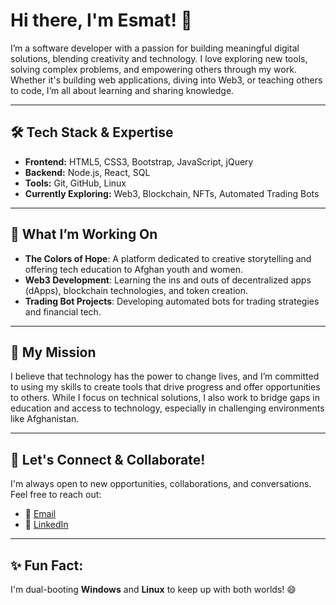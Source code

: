 
# Hi there, I'm Esmat! 👋

I’m a software developer with a passion for building meaningful digital solutions, blending creativity and technology. I love exploring new tools, solving complex problems, and empowering others through my work. Whether it's building web applications, diving into Web3, or teaching others to code, I’m all about learning and sharing knowledge.

---

## 🛠 Tech Stack & Expertise

- **Frontend:** HTML5, CSS3, Bootstrap, JavaScript, jQuery
- **Backend:** Node.js, React, SQL
- **Tools:** Git, GitHub, Linux
- **Currently Exploring:** Web3, Blockchain, NFTs, Automated Trading Bots

---

## 🌱 What I’m Working On

- **The Colors of Hope**: A platform dedicated to creative storytelling and offering tech education to Afghan youth and women.
- **Web3 Development**: Learning the ins and outs of decentralized apps (dApps), blockchain technologies, and token creation.
- **Trading Bot Projects**: Developing automated bots for trading strategies and financial tech.

---

## 🎯 My Mission

I believe that technology has the power to change lives, and I’m committed to using my skills to create tools that drive progress and offer opportunities to others. While I focus on technical solutions, I also work to bridge gaps in education and access to technology, especially in challenging environments like Afghanistan.

---

## 🤝 Let's Connect & Collaborate!

I'm always open to new opportunities, collaborations, and conversations. Feel free to reach out:

- 📧 [Email](mailto:esmatullahahdi@gmail.com)
- 💼 [LinkedIn]([https://www.linkedin.com/in/esmatullah-hadi-121862234/])
 
---

## ✨ Fun Fact:

I'm dual-booting **Windows** and **Linux** to keep up with both worlds! 😄
